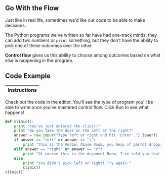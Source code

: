 ## Go With the Flow
Just like in real life, sometimes we'd like our code to be able to make decisions.

The Python programs we've written so far have had one-track minds: they can add two numbers or `print` something, but they don't have the 
ability to pick one of these outcomes over the other.

__Control flow__ gives us this ability to choose among outcomes based on what else is happening in the program.

## Code Example

Instructions  | 
------------  | 
Check out the code in the editor. You'll see the type of program you'll be able to write once you've mastered control flow. Click Run to see what happens!

```python
def clinic():
    print "You've just entered the clinic!"
    print "Do you take the door on the left or the right?"
    answer = raw_input("Type left or right and hit 'Enter'.").lower()
    if answer == "left" or answer == "l":
        print "This is the Verbal Abuse Room, you heap of parrot droppings!"
    elif answer == "right" or answer == "r":
        print "Of course this is the Argument Room, I've told you that already!"
    else:
        print "You didn't pick left or right! Try again."
        clinic()
clinic()```

